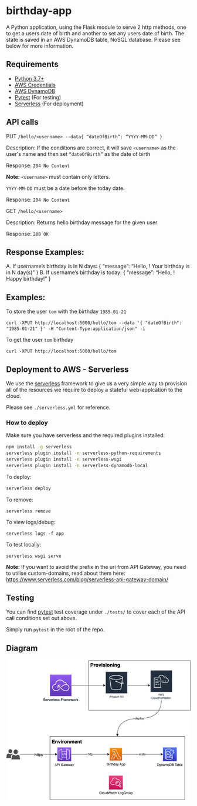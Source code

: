 # birthday-app

A Python application, using the Flask module to serve 2 http methods, one to get a users date of birth and another to set any users date of birth. The state is saved in an AWS DynamoDB table, NoSQL database. Please see below for more information.

## Requirements

- [Python 3.7+](https://www.python.org/downloads/)
- [AWS Credentials](https://docs.aws.amazon.com/cli/latest/userguide/cli-chap-configure.html)
- [AWS DynamoDB](https://aws.amazon.com/dynamodb/)
- [Pytest](https://docs.pytest.org) (For testing)
- [Serverless](https://github.com/serverless/serverless) (For deployment)

## API calls

PUT `/hello/<username> --data{ “dateOfBirth”: “YYYY-MM-DD” }`

Description: If the conditions are correct, it will save `<username>` as the user's name
and then set `“dateOfBirth”` as the date of birth

Response: `204 No Content`

**Note:** `<username>` must contain only letters.

`YYYY-MM-DD` must be a date before the today date.

Response: `204 No Content`

GET `/hello/<username> `

Description: Returns hello birthday message for the given user

Response: `200 OK`

## Response Examples:
A. If username’s birthday is in N days:
{ “message”: “Hello, <username>! Your birthday is in N day(s)”
}
B. If username’s birthday is today:
{ “message”: “Hello, <username>! Happy birthday!” }

## Examples:

To store the user `tom` with the birthday `1985-01-21`
```
curl -XPUT http://localhost:5000/hello/tom --data '{ "dateOfBirth": "1985-01-21" }' -H "Content-Type:application/json" -i
```

To get the user `tom` birthday
```
curl -XPUT http://localhost:5000/hello/tom
```

## Deployment to AWS - Serverless

We use the [serverless](https://github.com/serverless/serverless) framework to give us a very simple way to provision all of the resources we require to deploy a stateful web-applcation to the cloud.

Please see `./serverless.yml` for reference.

### How to deploy

Make sure you have serverless and the required plugins installed:
```bash
npm install -g serverless
serverless plugin install -n serverless-python-requirements
serverless plugin install -n serverless-wsgi
serverless plugin install -n serverless-dynamodb-local
```

To deploy:
```bash
serverless deploy
```

To remove:
```
serverless remove
```

To view logs/debug:
```
serverless logs -f app
```

To test locally:
```
serverless wsgi serve
```

**Note:** If you want to avoid the prefix in the uri from API Gateway, you need to utilise custom-domains, read about them here: https://www.serverless.com/blog/serverless-api-gateway-domain/

## Testing

You can find [pytest](https://docs.pytest.org/en/7.2.x/) test coverage under `./tests/` to cover each of the API call conditions set out above.

Simply run `pytest` in the root of the repo.

## Diagram
![Diagram](/diagrams/birthday-app.png)
